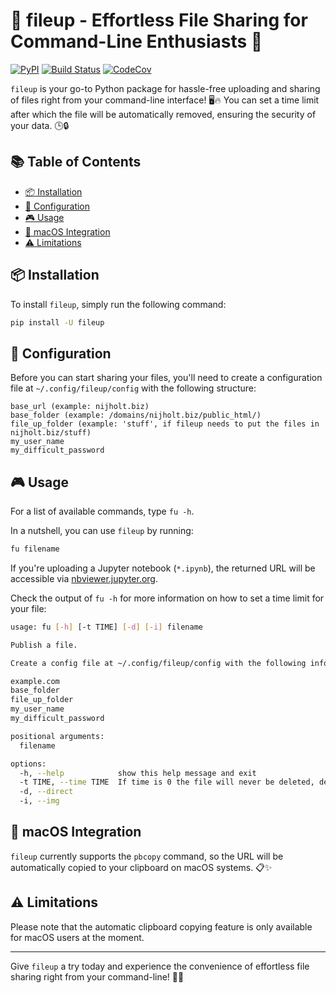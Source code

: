 
# :rocket: fileup - Effortless File Sharing for Command-Line Enthusiasts :rocket:

[![PyPI](https://img.shields.io/pypi/v/fileup.svg)](https://pypi.python.org/pypi/fileup)
[![Build Status](https://github.com/basnijholt/fileup/actions/workflows/pytest.yml/badge.svg)](https://github.com/basnijholt/fileup/actions/workflows/pytest.yml)
[![CodeCov](https://codecov.io/gh/basnijholt/fileup/branch/main/graph/badge.svg)](https://codecov.io/gh/basnijholt/fileup)


`fileup` is your go-to Python package for hassle-free uploading and sharing of files right from your command-line interface! 🖥️🔥 You can set a time limit after which the file will be automatically removed, ensuring the security of your data. 🕒🔒

## :books: Table of Contents

<!-- START doctoc generated TOC please keep comment here to allow auto update -->
<!-- DON'T EDIT THIS SECTION, INSTEAD RE-RUN doctoc TO UPDATE -->

- [:package: Installation](#package-installation)
- [:memo: Configuration](#memo-configuration)
- [:video_game: Usage](#video_game-usage)
- [:green_apple: macOS Integration](#green_apple-macos-integration)
- [:warning: Limitations](#warning-limitations)

<!-- END doctoc generated TOC please keep comment here to allow auto update -->


## :package: Installation

To install `fileup`, simply run the following command:

```bash
pip install -U fileup
```

## :memo: Configuration

Before you can start sharing your files, you'll need to create a configuration file at `~/.config/fileup/config` with the following structure:

```less
base_url (example: nijholt.biz)
base_folder (example: /domains/nijholt.biz/public_html/)
file_up_folder (example: 'stuff', if fileup needs to put the files in nijholt.biz/stuff)
my_user_name
my_difficult_password
```

## :video_game: Usage

For a list of available commands, type `fu -h`.

In a nutshell, you can use `fileup` by running:

```bash
fu filename
```

If you're uploading a Jupyter notebook (`*.ipynb`), the returned URL will be accessible via [nbviewer.jupyter.org](http://nbviewer.jupyter.org).

Check the output of `fu -h` for more information on how to set a time limit for your file:

<!-- CODE:BASH:START -->
<!-- echo '```bash' -->
<!-- fu -h -->
<!-- echo '```' -->
<!-- CODE:END -->
<!-- OUTPUT:START -->
<!-- ⚠️ This content is auto-generated by `markdown-code-runner`. -->
```bash
usage: fu [-h] [-t TIME] [-d] [-i] filename

Publish a file.

Create a config file at ~/.config/fileup/config with the following information and structure:

example.com
base_folder
file_up_folder
my_user_name
my_difficult_password

positional arguments:
  filename

options:
  -h, --help            show this help message and exit
  -t TIME, --time TIME  If time is 0 the file will never be deleted, default is 90 days.
  -d, --direct
  -i, --img
```

<!-- OUTPUT:END -->

## :green_apple: macOS Integration

`fileup` currently supports the `pbcopy` command, so the URL will be automatically copied to your clipboard on macOS systems. 📋✨

## :warning: Limitations

Please note that the automatic clipboard copying feature is only available for macOS users at the moment.

* * *

Give `fileup` a try today and experience the convenience of effortless file sharing right from your command-line! 🎉👏
